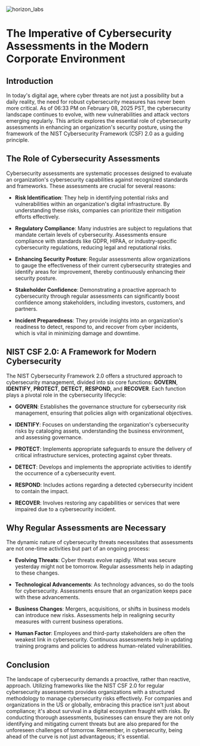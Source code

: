 ![horizon_labs](https://github.com/user-attachments/assets/0407418c-8450-4ab0-ab32-90a5c5424ccf)
# The Imperative of Cybersecurity Assessments in the Modern Corporate Environment

## Introduction

In today's digital age, where cyber threats are not just a possibility but a daily reality, the need for robust cybersecurity measures has never been more critical. As of 06:33 PM on February 08, 2025 PST, the cybersecurity landscape continues to evolve, with new vulnerabilities and attack vectors emerging regularly. This article explores the essential role of cybersecurity assessments in enhancing an organization's security posture, using the framework of the NIST Cybersecurity Framework (CSF) 2.0 as a guiding principle.

## The Role of Cybersecurity Assessments

Cybersecurity assessments are systematic processes designed to evaluate an organization's cybersecurity capabilities against recognized standards and frameworks. These assessments are crucial for several reasons:

- **Risk Identification**: They help in identifying potential risks and vulnerabilities within an organization's digital infrastructure. By understanding these risks, companies can prioritize their mitigation efforts effectively.

- **Regulatory Compliance**: Many industries are subject to regulations that mandate certain levels of cybersecurity. Assessments ensure compliance with standards like GDPR, HIPAA, or industry-specific cybersecurity regulations, reducing legal and reputational risks.

- **Enhancing Security Posture**: Regular assessments allow organizations to gauge the effectiveness of their current cybersecurity strategies and identify areas for improvement, thereby continuously enhancing their security posture.

- **Stakeholder Confidence**: Demonstrating a proactive approach to cybersecurity through regular assessments can significantly boost confidence among stakeholders, including investors, customers, and partners.

- **Incident Preparedness**: They provide insights into an organization's readiness to detect, respond to, and recover from cyber incidents, which is vital in minimizing damage and downtime.

## NIST CSF 2.0: A Framework for Modern Cybersecurity

The NIST Cybersecurity Framework 2.0 offers a structured approach to cybersecurity management, divided into six core functions: **GOVERN**, **IDENTIFY**, **PROTECT**, **DETECT**, **RESPOND**, and **RECOVER**. Each function plays a pivotal role in the cybersecurity lifecycle:

- **GOVERN**: Establishes the governance structure for cybersecurity risk management, ensuring that policies align with organizational objectives.

- **IDENTIFY**: Focuses on understanding the organization's cybersecurity risks by cataloging assets, understanding the business environment, and assessing governance.

- **PROTECT**: Implements appropriate safeguards to ensure the delivery of critical infrastructure services, protecting against cyber threats.

- **DETECT**: Develops and implements the appropriate activities to identify the occurrence of a cybersecurity event.

- **RESPOND**: Includes actions regarding a detected cybersecurity incident to contain the impact.

- **RECOVER**: Involves restoring any capabilities or services that were impaired due to a cybersecurity incident.

## Why Regular Assessments are Necessary

The dynamic nature of cybersecurity threats necessitates that assessments are not one-time activities but part of an ongoing process:

- **Evolving Threats**: Cyber threats evolve rapidly. What was secure yesterday might not be tomorrow. Regular assessments help in adapting to these changes.

- **Technological Advancements**: As technology advances, so do the tools for cybersecurity. Assessments ensure that an organization keeps pace with these advancements.

- **Business Changes**: Mergers, acquisitions, or shifts in business models can introduce new risks. Assessments help in realigning security measures with current business operations.

- **Human Factor**: Employees and third-party stakeholders are often the weakest link in cybersecurity. Continuous assessments help in updating training programs and policies to address human-related vulnerabilities.

## Conclusion

The landscape of cybersecurity demands a proactive, rather than reactive, approach. Utilizing frameworks like the NIST CSF 2.0 for regular cybersecurity assessments provides organizations with a structured methodology to manage cybersecurity risks effectively. For companies and organizations in the US or globally, embracing this practice isn't just about compliance; it's about survival in a digital ecosystem fraught with risks. By conducting thorough assessments, businesses can ensure they are not only identifying and mitigating current threats but are also prepared for the unforeseen challenges of tomorrow. Remember, in cybersecurity, being ahead of the curve is not just advantageous; it's essential.
